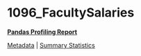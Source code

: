 # 1096_FacultySalaries

[**Pandas Profiling Report**](https://epistasislab.github.io/penn-ml-benchmarks/profile/1096_FacultySalaries.html)

[Metadata](metadata.yaml) | [Summary Statistics](summary_stats.tsv)
